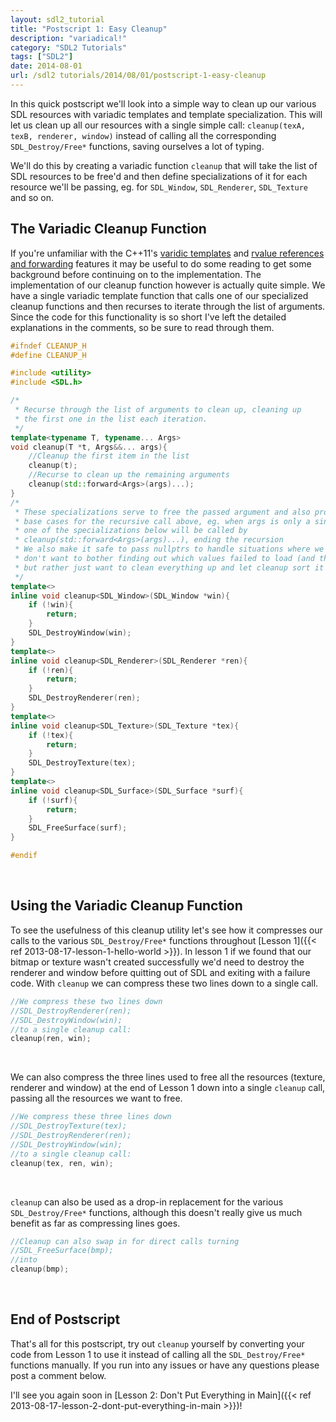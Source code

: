 ```yaml
---
layout: sdl2_tutorial
title: "Postscript 1: Easy Cleanup"
description: "variadical!"
category: "SDL2 Tutorials"
tags: ["SDL2"]
date: 2014-08-01
url: /sdl2 tutorials/2014/08/01/postscript-1-easy-cleanup
---
```


In this quick postscript we'll look into a simple way to clean up our various SDL resources with variadic templates
and template specialization. This will let us clean up all our resources with a single simple call:
`cleanup(texA, texB, renderer, window)` instead of calling all the corresponding `SDL_Destroy/Free*` functions,
saving ourselves a lot of typing.

We'll do this by creating a variadic function `cleanup` that will take the list of SDL resources to be free'd and then
define specializations of it for each resource we'll be passing, eg. for `SDL_Window`, `SDL_Renderer`, `SDL_Texture`
and so on.

<!--more-->

The Variadic Cleanup Function
-
If you're unfamiliar with the C++11's [varidic templates](http://en.wikipedia.org/wiki/Variadic_template) and
[rvalue references and forwarding](http://thbecker.net/articles/rvalue_references/section_01.html) features it may be useful
to do some reading to get some background before continuing on to the implementation. The implementation
of our cleanup function however is actually quite simple. We have a single variadic template function that
calls one of our specialized cleanup functions and then recurses to iterate through the list of arguments.
Since the code for this functionality is so short I've left the detailed explanations in the comments, so be sure to
read through them.

```c++
#ifndef CLEANUP_H
#define CLEANUP_H

#include <utility>
#include <SDL.h>

/*
 * Recurse through the list of arguments to clean up, cleaning up
 * the first one in the list each iteration.
 */
template<typename T, typename... Args>
void cleanup(T *t, Args&&... args){
	//Cleanup the first item in the list
	cleanup(t);
	//Recurse to clean up the remaining arguments
	cleanup(std::forward<Args>(args)...);
}
/*
 * These specializations serve to free the passed argument and also provide the
 * base cases for the recursive call above, eg. when args is only a single item
 * one of the specializations below will be called by
 * cleanup(std::forward<Args>(args)...), ending the recursion
 * We also make it safe to pass nullptrs to handle situations where we
 * don't want to bother finding out which values failed to load (and thus are null)
 * but rather just want to clean everything up and let cleanup sort it out
 */
template<>
inline void cleanup<SDL_Window>(SDL_Window *win){
	if (!win){
		return;
	}
	SDL_DestroyWindow(win);
}
template<>
inline void cleanup<SDL_Renderer>(SDL_Renderer *ren){
	if (!ren){
		return;
	}
	SDL_DestroyRenderer(ren);
}
template<>
inline void cleanup<SDL_Texture>(SDL_Texture *tex){
	if (!tex){
		return;
	}
	SDL_DestroyTexture(tex);
}
template<>
inline void cleanup<SDL_Surface>(SDL_Surface *surf){
	if (!surf){
		return;
	}
	SDL_FreeSurface(surf);
}

#endif
```
<br />

Using the Variadic Cleanup Function
-
To see the usefulness of this cleanup utility let's see how it compresses our calls to the various
`SDL_Destroy/Free*` functions throughout [Lesson 1]({{< ref 2013-08-17-lesson-1-hello-world >}}).
In lesson 1 if we found that our bitmap or texture wasn't created successfully we'd need to destroy
the renderer and window before quitting out of SDL and exiting with a failure code. With `cleanup`
we can compress these two lines down to a single call.

```c++
//We compress these two lines down
//SDL_DestroyRenderer(ren);
//SDL_DestroyWindow(win);
//to a single cleanup call:
cleanup(ren, win);
```
<br />

We can also compress the three lines used to free all the resources (texture, renderer and window) at the end of
Lesson 1 down into a single `cleanup` call, passing all the resources we want to free.

```c++
//We compress these three lines down
//SDL_DestroyTexture(tex);
//SDL_DestroyRenderer(ren);
//SDL_DestroyWindow(win);
//to a single cleanup call:
cleanup(tex, ren, win);
```
<br />

`cleanup` can also be used as a drop-in replacement for the various `SDL_Destroy/Free*` functions, although this
doesn't really give us much benefit as far as compressing lines goes.

```c++
//Cleanup can also swap in for direct calls turning
//SDL_FreeSurface(bmp);
//into
cleanup(bmp);
```
<br />

End of Postscript
-
That's all for this postscript, try out `cleanup` yourself by converting your code from Lesson 1 to use it instead of
calling all the `SDL_Destroy/Free*` functions manually. If you run into any issues or have any questions
please post a comment below.

I'll see you again soon in
[Lesson 2: Don't Put Everything in Main]({{< ref 2013-08-17-lesson-2-dont-put-everything-in-main >}})!

